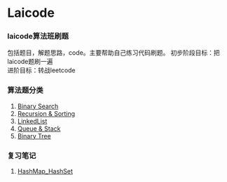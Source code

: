 # Laicode
 
 ### laicode算法班刷题  

 包括题目，解题思路，code。主要帮助自己练习代码刷题。
 初步阶段目标：把laicode题刷一遍  
 进阶目标：转战leetcode


### 算法题分类
 1. [Binary Search](./Algorithm/BinarySearch.md)
 2. [Recursion & Sorting](./Algorithm/Recursion_Sorting.md)
 3. [LinkedList](./Algorithm/LinkedList.md)
 4. [Queue & Stack](./Algorithm/Queue_Stack.md)
 5. [Binary Tree](./Algorithm/BinaryTree.md)

### 复习笔记
1. [HashMap_HashSet](./Notes/Map_Set_Hash.md)